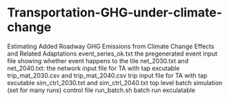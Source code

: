 # Transportation-GHG-under-climate-change
Estimating Added Roadway GHG Emissions from Climate Change Effects and Related Adaptations
event_series_ok.txt the pregenerated event input file showing whether event happens to the tile 
net_2030.txt and net_2040.txt: the network input file for TA with tap excutable
trip_mat_2030.csv and trip_mat_2040.csv trip input file for TA with tap excutable
sim_ctrl_2030.txt and sim_ctrl_2040.txt top level batch simulation (set for many runs) control file
run_batch.sh batch run exculatable
